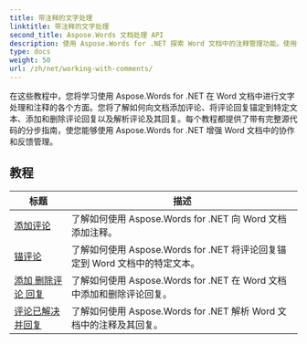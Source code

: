 ```yaml
---
title: 带注释的文字处理
linktitle: 带注释的文字处理
second_title: Aspose.Words 文档处理 API
description: 使用 Aspose.Words for .NET 探索 Word 文档中的注释管理功能。使用分步教程了解如何添加、删除、搜索评论和设置评论格式。
type: docs
weight: 50
url: /zh/net/working-with-comments/
---
```


在这些教程中，您将学习使用 Aspose.Words for .NET 在 Word 文档中进行文字处理和注释的各个方面。您将了解如何向文档添加评论、将评论回复锚定到特定文本、添加和删除评论回复以及解析评论及其回复。每个教程都提供了带有完整源代码的分步指南，使您能够使用 Aspose.Words for .NET 增强 Word 文档中的协作和反馈管理。

 ## 教程
| 标题 | 描述 |
| --- | --- |
| [添加评论](./add-comments/) | 了解如何使用 Aspose.Words for .NET 向 Word 文档添加注释。 |
| [锚评论](./anchor-comment/) | 了解如何使用 Aspose.Words for .NET 将评论回复锚定到 Word 文档中的特定文本。 |
| [添加 删除评论 回复](./add-remove-comment-reply/) | 了解如何使用 Aspose.Words for .NET 在 Word 文档中添加和删除评论回复。 |
| [评论已解决并回复](./comment-resolved-and-replies/) | 了解如何使用 Aspose.Words for .NET 解析 Word 文档中的注释及其回复。 |